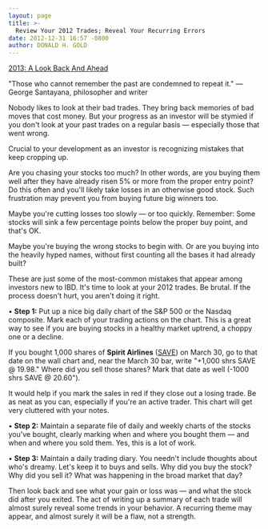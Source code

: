 ```yaml
---
layout: page
title: >-
  Review Your 2012 Trades; Reveal Your Recurring Errors
date: 2012-12-31 16:57 -0800
author: DONALD H. GOLD
---
```





[2013: A Look Back And Ahead](http://news.investors.com/special-report/638663-2013-a-look-back-and-ahead.aspx)


"Those who cannot remember the past are condemned to repeat it." — George Santayana, philosopher and writer


Nobody likes to look at their bad trades. They bring back memories of bad moves that cost money. But your progress as an investor will be stymied if you don't look at your past trades on a regular basis — especially those that went wrong.


Crucial to your development as an investor is recognizing mistakes that keep cropping up.


Are you chasing your stocks too much? In other words, are you buying them well after they have already risen 5% or more from the proper entry point? Do this often and you'll likely take losses in an otherwise good stock. Such frustration may prevent you from buying future big winners too.


Maybe you're cutting losses too slowly — or too quickly. Remember: Some stocks will sink a few percentage points below the proper buy point, and that's OK.


Maybe you're buying the wrong stocks to begin with. Or are you buying into the heavily hyped names, without first counting all the bases it had already built?


These are just some of the most-common mistakes that appear among investors new to IBD. It's time to look at your 2012 trades. Be brutal. If the process doesn't hurt, you aren't doing it right.


• **Step 1:** Put up a nice big daily chart of the S&P 500 or the Nasdaq composite. Mark each of your trading actions on the chart. This is a great way to see if you are buying stocks in a healthy market uptrend, a choppy one or a decline.


If you bought 1,000 shares of **Spirit Airlines** ([SAVE](https://research.investors.com/quote.aspx?symbol=SAVE)) on March 30, go to that date on the wall chart and, near the March 30 bar, write "+1,000 shrs SAVE @ 19.98." Where did you sell those shares? Mark that date as well (-1000 shrs SAVE @ 20.60").


It would help if you mark the sales in red if they close out a losing trade. Be as neat as you can, especially if you're an active trader. This chart will get very cluttered with your notes.


• **Step 2:** Maintain a separate file of daily and weekly charts of the stocks you've bought, clearly marking when and where you bought them — and when and where you sold them. Yes, this is a lot of work.


• **Step 3:** Maintain a daily trading diary. You needn't include thoughts about who's dreamy. Let's keep it to buys and sells. Why did you buy the stock? Why did you sell it? What was happening in the broad market that day?


Then look back and see what your gain or loss was — and what the stock did after you exited. The act of writing up a summary of each trade will almost surely reveal some trends in your behavior. A recurring theme may appear, and almost surely it will be a flaw, not a strength.




